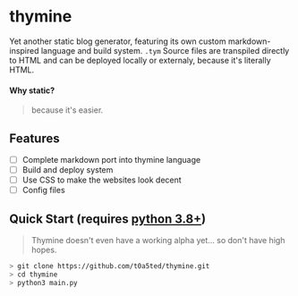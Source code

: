 # thymine

Yet another static blog generator, featuring its own custom markdown-inspired language and build system.
`.tym` Source files are transpiled directly to HTML and can be deployed locally or externaly, because it's literally HTML.

#### Why static?
> because it's easier.

## Features
- [ ] Complete markdown port into thymine language
- [ ] Build and deploy system
- [ ] Use CSS to make the websites look decent
- [ ] Config files

## Quick Start (requires [python 3.8+](https://www.python.org/))
> Thymine doesn't even have a working alpha yet...
> so don't have high hopes.
```bash
> git clone https://github.com/t0a5ted/thymine.git
> cd thymine
> python3 main.py
```

